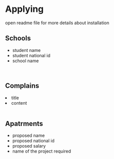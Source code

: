 <h1> A p p l y i n g</h1>
<p>open readme file for more details about installation</p> 
<h2>Schools</h2>
<ul>
<li> student name</li>
<li> student national id</li>
<li>school name</li>
</ul>
<br> 
<h2>Complains</h2>
<li>title</li>
<li>content</li>
<br>
<h2>Apatrments</h2>
<ul>
<li> proposed name</li>
<li> proposed national id</li>
<li>proposed salary</li>
<li>name of the project required</li>
</ul> 
